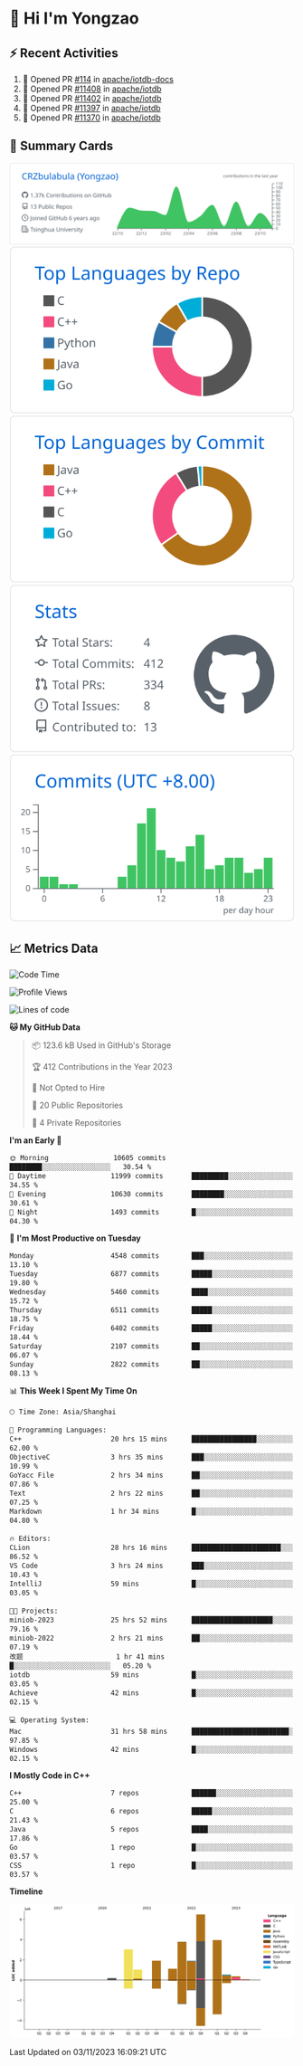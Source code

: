 # 👋 Hi I'm Yongzao

## ⚡ Recent Activities
<!--START_SECTION:activity-->
1. 💪 Opened PR [#114](https://github.com/apache/iotdb-docs/pull/114) in [apache/iotdb-docs](https://github.com/apache/iotdb-docs)
2. 💪 Opened PR [#11408](https://github.com/apache/iotdb/pull/11408) in [apache/iotdb](https://github.com/apache/iotdb)
3. 💪 Opened PR [#11402](https://github.com/apache/iotdb/pull/11402) in [apache/iotdb](https://github.com/apache/iotdb)
4. 💪 Opened PR [#11397](https://github.com/apache/iotdb/pull/11397) in [apache/iotdb](https://github.com/apache/iotdb)
5. 💪 Opened PR [#11370](https://github.com/apache/iotdb/pull/11370) in [apache/iotdb](https://github.com/apache/iotdb)
<!--END_SECTION:activity-->

## 🎑 Summary Cards

[![](https://raw.githubusercontent.com/CRZbulabula/CRZbulabula/main/profile-summary-card-output/github/0-profile-details.svg)](https://github.com/vn7n24fzkq/github-profile-summary-cards)
[![](https://raw.githubusercontent.com/CRZbulabula/CRZbulabula/main/profile-summary-card-output/github/1-repos-per-language.svg)](https://github.com/vn7n24fzkq/github-profile-summary-cards) [![](https://raw.githubusercontent.com/CRZbulabula/CRZbulabula/main/profile-summary-card-output/github/2-most-commit-language.svg)](https://github.com/vn7n24fzkq/github-profile-summary-cards)
[![](https://raw.githubusercontent.com/CRZbulabula/CRZbulabula/main/profile-summary-card-output/github/3-stats.svg)](https://github.com/vn7n24fzkq/github-profile-summary-cards) [![](https://raw.githubusercontent.com/CRZbulabula/CRZbulabula/main/profile-summary-card-output/github/4-productive-time.svg)](https://github.com/vn7n24fzkq/github-profile-summary-cards)

## 📈 Metrics Data

<!--START_SECTION:waka-->
![Code Time](http://img.shields.io/badge/Code%20Time-427%20hrs%2052%20mins-blue)

![Profile Views](http://img.shields.io/badge/Profile%20Views-1-blue)

![Lines of code](https://img.shields.io/badge/From%20Hello%20World%20I%27ve%20Written-24.2%20million%20lines%20of%20code-blue)

**🐱 My GitHub Data** 

> 📦 123.6 kB Used in GitHub's Storage 
 > 
> 🏆 412 Contributions in the Year 2023
 > 
> 🚫 Not Opted to Hire
 > 
> 📜 20 Public Repositories 
 > 
> 🔑 4 Private Repositories 
 > 
**I'm an Early 🐤** 

```text
🌞 Morning                10605 commits       ████████░░░░░░░░░░░░░░░░░   30.54 % 
🌆 Daytime                11999 commits       █████████░░░░░░░░░░░░░░░░   34.55 % 
🌃 Evening                10630 commits       ████████░░░░░░░░░░░░░░░░░   30.61 % 
🌙 Night                  1493 commits        █░░░░░░░░░░░░░░░░░░░░░░░░   04.30 % 
```
📅 **I'm Most Productive on Tuesday** 

```text
Monday                   4548 commits        ███░░░░░░░░░░░░░░░░░░░░░░   13.10 % 
Tuesday                  6877 commits        █████░░░░░░░░░░░░░░░░░░░░   19.80 % 
Wednesday                5460 commits        ████░░░░░░░░░░░░░░░░░░░░░   15.72 % 
Thursday                 6511 commits        █████░░░░░░░░░░░░░░░░░░░░   18.75 % 
Friday                   6402 commits        █████░░░░░░░░░░░░░░░░░░░░   18.44 % 
Saturday                 2107 commits        ██░░░░░░░░░░░░░░░░░░░░░░░   06.07 % 
Sunday                   2822 commits        ██░░░░░░░░░░░░░░░░░░░░░░░   08.13 % 
```


📊 **This Week I Spent My Time On** 

```text
🕑︎ Time Zone: Asia/Shanghai

💬 Programming Languages: 
C++                      20 hrs 15 mins      ████████████████░░░░░░░░░   62.00 % 
ObjectiveC               3 hrs 35 mins       ███░░░░░░░░░░░░░░░░░░░░░░   10.99 % 
GoYacc File              2 hrs 34 mins       ██░░░░░░░░░░░░░░░░░░░░░░░   07.86 % 
Text                     2 hrs 22 mins       ██░░░░░░░░░░░░░░░░░░░░░░░   07.25 % 
Markdown                 1 hr 34 mins        █░░░░░░░░░░░░░░░░░░░░░░░░   04.80 % 

🔥 Editors: 
CLion                    28 hrs 16 mins      ██████████████████████░░░   86.52 % 
VS Code                  3 hrs 24 mins       ███░░░░░░░░░░░░░░░░░░░░░░   10.43 % 
IntelliJ                 59 mins             █░░░░░░░░░░░░░░░░░░░░░░░░   03.05 % 

🐱‍💻 Projects: 
miniob-2023              25 hrs 52 mins      ████████████████████░░░░░   79.16 % 
miniob-2022              2 hrs 21 mins       ██░░░░░░░░░░░░░░░░░░░░░░░   07.19 % 
改题                       1 hr 41 mins        █░░░░░░░░░░░░░░░░░░░░░░░░   05.20 % 
iotdb                    59 mins             █░░░░░░░░░░░░░░░░░░░░░░░░   03.05 % 
Achieve                  42 mins             █░░░░░░░░░░░░░░░░░░░░░░░░   02.15 % 

💻 Operating System: 
Mac                      31 hrs 58 mins      ████████████████████████░   97.85 % 
Windows                  42 mins             █░░░░░░░░░░░░░░░░░░░░░░░░   02.15 % 
```

**I Mostly Code in C++** 

```text
C++                      7 repos             ██████░░░░░░░░░░░░░░░░░░░   25.00 % 
C                        6 repos             █████░░░░░░░░░░░░░░░░░░░░   21.43 % 
Java                     5 repos             ████░░░░░░░░░░░░░░░░░░░░░   17.86 % 
Go                       1 repo              █░░░░░░░░░░░░░░░░░░░░░░░░   03.57 % 
CSS                      1 repo              █░░░░░░░░░░░░░░░░░░░░░░░░   03.57 % 
```



**Timeline**

![Lines of Code chart](https://raw.githubusercontent.com/CRZbulabula/CRZbulabula/main/assets/bar_graph.png)


 Last Updated on 03/11/2023 16:09:21 UTC
<!--END_SECTION:waka-->

